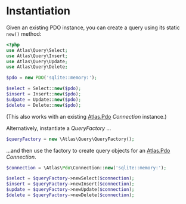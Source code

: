 # Instantiation

Given an existing PDO instance, you can create a query using its static `new()`
method:

```php
<?php
use Atlas\Query\Select;
use Atlas\Query\Insert;
use Atlas\Query\Update;
use Atlas\Query\Delete;

$pdo = new PDO('sqlite::memory:');

$select = Select::new($pdo);
$insert = Insert::new($pdo);
$udpate = Update::new($pdo);
$delete = Delete::new($pdo);
```

(This also works with an existing [Atlas.Pdo][] _Connection_ instance.)

Alternatively, instantiate a _QueryFactory_ ...

```php
$queryFactory = new \Atlas\Query\QueryFactory();
```

...and then use the factory to create query objects for an [Atlas.Pdo][]
_Connection_.

```php
$connection = \Atlas\Pdo\Connection::new('sqlite::memory:');

$select = $queryFactory->newSelect($connection);
$insert = $queryFactory->newInsert($connection);
$update = $queryFactory->newUpdate($connection);
$delete = $queryFactory->newDelete($connection);
```

[Atlas.Pdo]: https://github.com/atlasphp/Atlas.Pdo
